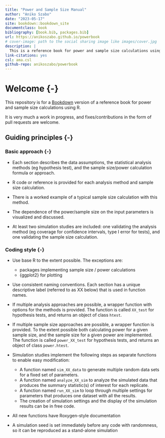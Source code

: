 ```yaml
--- 
title: "Power and Sample Size Manual"
author: "Aniko Szabo"
date: "2023-05-17"
site: bookdown::bookdown_site
documentclass: book
bibliography: [book.bib, packages.bib]
url: https://anikoszabo.github.io/powerbook
# cover-image: path to the social sharing image like images/cover.jpg
description: |
  This is a reference book for power and sample size calculations using R
link-citations: yes
csl: ama.csl
github-repo: anikoszabo/powerbook
---
```


# Welcome {-}

This repository is for a [Bookdown](https://bookdown.org/) version of a reference book for power and sample size calculations using R.

It is very much a work in progress, and fixes/contributions in the form of pull requests are welcome.


## Guiding principles {-}

### Basic approach {-}

 * Each section describes the data assumptions, the statistical analysis methods (eg hypothesis test), and the sample size/power calculation formula or approach. 
 
 * R code or reference is provided for each analysis method and sample size calculation.
 
 * There is a worked example of a typical sample size calculation with this method.
 
 * The dependence of the power/sample size on the input parameters is visualized and discussed.
 
 * At least two simulation studies are included: one validating the analysis method (eg coverage for confidence intervals, type I error for tests), and one validating the sample size calculation.

### Coding style {-}

 * Use base R to the extent possible. The exceptions are:
 
    - packages implementing sample size / power calculations 
    - {ggplot2} for plotting
    
 * Use consistent naming conventions. Each section has a unique descriptive label (referred to as XX below) that is used in function names.
 
 * If multiple analysis approaches are possible, a wrapper function with options for the methods is provided. The function is called `XX_test` for hypothesis tests, and returns an object of class `htest`.
 
 * If multiple sample size approaches are possible, a wrapper function is provided. To the extent possible both calculating power for a given sample size, and the sample size for a given power are implemented. The function is called `power_XX_test` for hypothesis tests, and returns an object of class `power.htest`.
 
 * Simulation studies implement the following steps as separate functions to enable easy modification:
 
    - A function named `sim_XX_data` to generate multiple random data sets for a fixed set of parameters.
    - A function named `analyze_XX_sim` to analyze the simulated data that produces the summary statistic(s) of interest for each replicate. 
    - A function named `run_XX_sim` to loop through multiple settings for parameters that produces one dataset with all the results. 
    - The creation of simulation settings and the display of the simulation results can be in free code.

 * All new functions have Roxygen-style documentation
 
 * A simulation seed is set immediately before any code with randomness, so it can be reproduced as a stand-alone simulation


